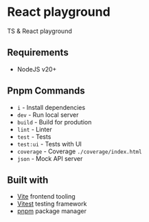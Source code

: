 # React playground

TS & React playground


## Requirements
- NodeJS v20+


## Pnpm Commands
- `i` - Install dependencies
- `dev` - Run local server
- `build` - Build for prodution
- `lint` - Linter
- `test` - Tests
- `test:ui` - Tests with UI
- `coverage` - Coverage `./coverage/index.html` 
- `json` - Mock API server


## Built with
- [Vite](https://vitejs.dev) frontend tooling
- [Vitest](https://vitest.dev/) testing framework
- [pnpm](https://pnpm.io) package manager
